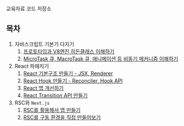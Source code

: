 교육자료 코드 저장소

## 목차

1. 자바스크립트 기본기 다지기
    1. [프로토타입과 V8엔진 히든클래스 이해하기](./packages/chapter1/src/a.js)
    2. [MicroTask 큐, MacroTask 큐, 애니메이션 등 비동기 메커니즘 이해하기](./packages/chapter1/src/b.js)
2. React 파헤치기
    1. [React 기본구조 만들기 - JSX, Renderer](.)
    2. [React Hook 만들기 - Reconciler, Hook API](.)
    3. [React 앱 개선하기](.)
    4. [React Transition API 만들기](.)
3. RSC와 `Next.js`
    1. [RSC를 활용해서 앱 만들기](./packages/chapter3/README.md)
    2. [RSC를 구동 환경을 직접 만들어보기](.)
